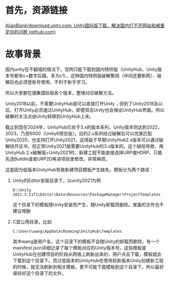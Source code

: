 # 首先，资源链接

[AlianBlank/download.unity.com: Unity国际版下载，解决国内打不开网站和被重定向的问题 (github.com)](https://github.com/AlianBlank/download.unity.com)

# 故事背景

国内unity在不翻墙的情况下，官网只能下载到国内特供版（UnityHub、Unity版本号都有c+数字后缀，多为c1），这种国内特供版破解繁琐（中间还要断网）、破解后也必须登账号使用，不利于新手学习。

所以大家都在搜集国际版各个版本，整理对应破解方法。

Unity2018以前，不需要UnityHub就可以直接打开Unity；但到了Unity2018及以后，打开Unity必须通过UnityHub，即便双击Unity也会弹出UnityHub界面。所以破解的关注点由Unity转移到UnityHub上来。

截止到现在2024年，UnityHub已处于3.x的版本系列，Unity版本则达到2022，2023，乃至6000（Unity6预览版）。旧的2.x系列经过破解后可以完美匹配Unity2020，也支持打开Unity2021，这得益于早期UnityHub2.x版本可以通过破解绕开证书，但正常Unity2021是需要UnityHub的3.x版本的。这个缺陷导致，用UnityHub 2.x破解版+Unity2021时，新建工程不能直接选择URP或HDRP，只能先选BuildIn或者URP2D再进项目里修改。非常麻烦。

这是因为低版本UnityHub导致新建项目模板产生缺失。模板分为两个路径：

1. Unity的Editor安装目录下，以unity2021为例

   ```
   D:\Unity 2021.3.11f1\Editor\Data\Resources\PackageManager\ProjectTemplates
   ```

   这个目录下的模板随Unity安装而产生，随Unity卸载而删除。里面的文件也不建议增删

2. C盘公用目录，比如

   ```
   C:\Users\wang\AppData\Roaming\UnityHub\Templates
   ```

   其中wang是用户名，这个目录下的模板不会随Unity的卸载而删除，有一个mainifest.json详细记录了每个模板对应的Unity版本号。这些模板是UnityHub在创建项目的阶段从网络上刷新出来的，用户点击下载，模板就会下载到这个目录下。而过低版本的UnityHub在使用较新版本Unity创建新工程的时候，就无法刷新到相关模板，更不可能下载模板到这个目录下。所以最好保存好这个目录下的文件。

